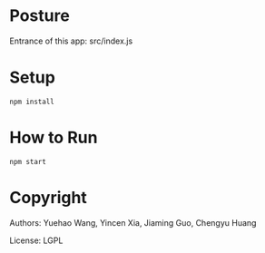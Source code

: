 # Posture

Entrance of this app: src/index.js

# Setup

```
npm install
```

# How to Run

```
npm start
```

# Copyright

Authors: Yuehao Wang, Yincen Xia, Jiaming Guo, Chengyu Huang

License: LGPL